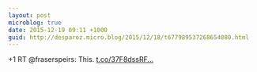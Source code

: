 ```yaml
---
layout: post
microblog: true
date: 2015-12-19 09:11 +1000
guid: http://desparoz.micro.blog/2015/12/18/t677989537268654080.html
---
```

+1 RT @fraserspeirs: This. [t.co/37F8dssRF...](https://t.co/37F8dssRFK)
